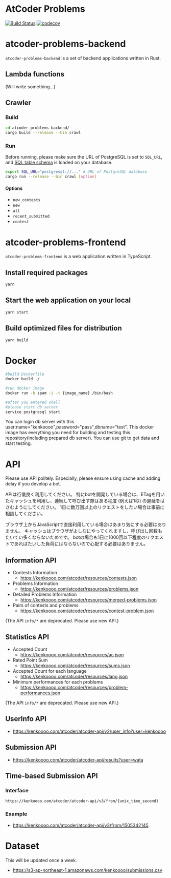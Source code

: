 # AtCoder Problems

[![Build Status](https://travis-ci.org/kenkoooo/AtCoderProblems.svg?branch=master)](https://travis-ci.org/kenkoooo/AtCoderProblems)
[![codecov](https://codecov.io/gh/kenkoooo/AtCoderProblems/branch/master/graph/badge.svg)](https://codecov.io/gh/kenkoooo/AtCoderProblems)



# atcoder-problems-backend

`atcoder-problems-backend` is a set of backend applications written in Rust.

## Lambda functions

(Will write something...)

## Crawler

### Build
```bash
cd atcoder-problems-backend/
cargo build --release --bin crawl
```
### Run
Before running, please make sure the URL of PostgreSQL is set to `SQL_URL`, and [SQL table schema](config/database-definition.sql) is loaded on your database.
```bash
export SQL_URL="postgresql://..." # URL of PostgreSQL database
cargo run --release --bin crawl [option]
```

#### Options
- `new_contests`
- `new`
- `all`
- `recent_submitted`
- `contest`

# atcoder-problems-frontend

`atcoder-problems-frontend` is a web application written in TypeScript.

## Install required packages
```bash
yarn
```

## Start the web application on your local
```bash
yarn start
```

## Build optimized files for distribution
```bash
yarn build
```

# Docker

```bash
#build Dockerfile
docker build ./

#run docker image
docker run -h spam -i -t {image_name} /bin/bash

#after you entered shell
#please start db server
service postgresql start

```
You can login db server with this user:name="kenkoooo",password="pass",dbname="test".
This docker image has everything you need for building and testing this repository(including prepared db server).
You can use git to get data and start testing.

# API

Please use API politely.
Especially, please ensure using cache and adding delay if you develop a bot.

APIは行儀良く利用してください。
特にbotを開発している場合は、ETagを用いたキャッシュを利用し、連続して呼び出す際はある程度 (例えば1秒) の遅延をはさむようにしてください。
1日に数万回以上のリクエストをしたい場合は事前に相談してください。

ブラウザ上からJavaScriptで直接利用している場合はあまり気にする必要はありません。
キャッシュはブラウザがよしなにやってくれますし、呼び出し回数もたいてい多くならないためです。
botの場合も1日に1000回以下程度のリクエストであればたいした負荷にはならないので心配する必要はありません。

## Information API

- Contests Information
  - https://kenkoooo.com/atcoder/resources/contests.json
- Problems Information
  - https://kenkoooo.com/atcoder/resources/problems.json
- Detailed Problems Information
  - https://kenkoooo.com/atcoder/resources/merged-problems.json
- Pairs of contests and problems
  - https://kenkoooo.com/atcoder/resources/contest-problem.json

(The API `info/*` are deprecated. Please use new API.)

## Statistics API

- Accepted Count
  - https://kenkoooo.com/atcoder/resources/ac.json
- Rated Point Sum
  - https://kenkoooo.com/atcoder/resources/sums.json
- Accepted Count for each language
  - https://kenkoooo.com/atcoder/resources/lang.json
- Minimum performances for each problems
  - https://kenkoooo.com/atcoder/resources/problem-performances.json

(The API `info/*` are deprecated. Please use new API.)

## UserInfo API
- https://kenkoooo.com/atcoder/atcoder-api/v2/user_info?user=kenkoooo

## Submission API
- https://kenkoooo.com/atcoder/atcoder-api/results?user=wata

## Time-based Submission API
### Interface
```
https://kenkoooo.com/atcoder/atcoder-api/v3/from/{unix_time_second}
```
### Example
- https://kenkoooo.com/atcoder/atcoder-api/v3/from/1505342145

# Dataset

This will be updated once a week.

- https://s3-ap-northeast-1.amazonaws.com/kenkoooo/submissions.csv
